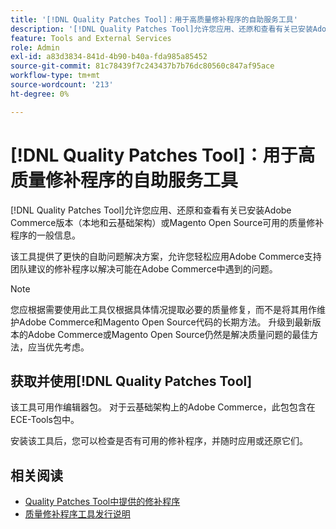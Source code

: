 ```yaml
---
title: '[!DNL Quality Patches Tool]：用于高质量修补程序的自助服务工具'
description: '[!DNL Quality Patches Tool]允许您应用、还原和查看有关已安装Adobe Commerce版本（本地和云基础架构）或Magento Open Source可用的质量修补程序的一般信息。'
feature: Tools and External Services
role: Admin
exl-id: a83d3834-841d-4b90-b40a-fda985a85452
source-git-commit: 81c78439f7c243437b7b76dc80560c847af95ace
workflow-type: tm+mt
source-wordcount: '213'
ht-degree: 0%

---
```


# [!DNL Quality Patches Tool]：用于高质量修补程序的自助服务工具

[!DNL Quality Patches Tool]允许您应用、还原和查看有关已安装Adobe Commerce版本（本地和云基础架构）或Magento Open Source可用的质量修补程序的一般信息。

该工具提供了更快的自助问题解决方案，允许您轻松应用Adobe Commerce支持团队建议的修补程序以解决可能在Adobe Commerce中遇到的问题。

>[!NOTE]
>
>您应根据需要使用此工具仅根据具体情况提取必要的质量修复，而不是将其用作维护Adobe Commerce和Magento Open Source代码的长期方法。 升级到最新版本的Adobe Commerce或Magento Open Source仍然是解决质量问题的最佳方法，应当优先考虑。

## 获取并使用[!DNL Quality Patches Tool]

该工具可用作编辑器包。 对于云基础架构上的Adobe Commerce，此包包含在ECE-Tools包中。

安装该工具后，您可以检查是否有可用的修补程序，并随时应用或还原它们。

## 相关阅读

* [Quality Patches Tool中提供的修补程序](/help/tools/quality-patches-tool/usage.md)
* [质量修补程序工具发行说明](/help/tools/quality-patches-tool/release-notes.md)
